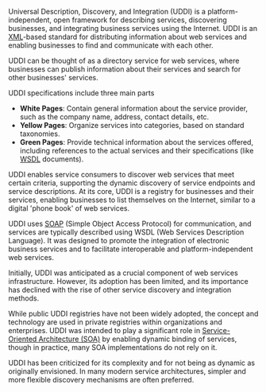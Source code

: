 Universal Description, Discovery, and Integration (UDDI) is a platform-independent, open framework for describing services, discovering businesses, and integrating business services using the Internet. UDDI is an [XML](../programming/xml.md)-based standard for distributing information about web services and enabling businesses to find and communicate with each other.

UDDI can be thought of as a directory service for web services, where businesses can publish information about their services and search for other businesses' services.

UDDI specifications include three main parts

- **White Pages**: Contain general information about the service provider, such as the company name, address, contact details, etc.
- **Yellow Pages**: Organize services into categories, based on standard taxonomies.
- **Green Pages**: Provide technical information about the services offered, including references to the actual services and their specifications (like [WSDL](../misc/wsdl.md) documents).

UDDI enables service consumers to discover web services that meet certain criteria, supporting the dynamic discovery of service endpoints and service descriptions. At its core, UDDI is a registry for businesses and their services, enabling businesses to list themselves on the Internet, similar to a digital 'phone book' of web services.

UDDI uses [SOAP](../misc/soap.md) (Simple Object Access Protocol) for communication, and services are typically described using WSDL (Web Services Description Language). It was designed to promote the integration of electronic business services and to facilitate interoperable and platform-independent web services.

Initially, UDDI was anticipated as a crucial component of web services infrastructure. However, its adoption has been limited, and its importance has declined with the rise of other service discovery and integration methods.

While public UDDI registries have not been widely adopted, the concept and technology are used in private registries within organizations and enterprises. UDDI was intended to play a significant role in [Service-Oriented Architecture (SOA)](../misc/soa.md) by enabling dynamic binding of services, though in practice, many SOA implementations do not rely on it.

UDDI has been criticized for its complexity and for not being as dynamic as originally envisioned. In many modern service architectures, simpler and more flexible discovery mechanisms are often preferred.
